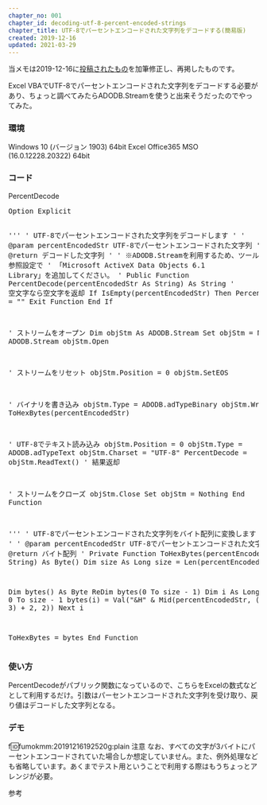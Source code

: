 ```yaml
---
chapter_no: 001
chapter_id: decoding-utf-8-percent-encoded-strings
chapter_title: UTF-8でパーセントエンコードされた文字列をデコードする(簡易版)
created: 2019-12-16
updated: 2021-03-29
---
```

当メモは2019-12-16に[投稿されたもの](https://npnl.hatenablog.jp/entry/2019/12/16/193140)を加筆修正し、再掲したものです。

Excel VBAでUTF-8でパーセントエンコードされた文字列をデコードする必要があり、ちょっと調べてみたらADODB.Streamを使うと出来そうだったのでやってみた。

### 環境
Windows 10 (バージョン 1903) 64bit
Excel Office365 MSO (16.0.12228.20322) 64bit

### コード
<div class="code-box">
<div class="title">PercentDecode</div>
<pre>
Option Explicit

'''
' UTF-8でパーセントエンコードされた文字列をデコードします
'
' @param percentEncodedStr UTF-8でパーセントエンコードされた文字列
' @return デコードした文字列
'
' ※ADODB.Streamを利用するため、ツール &gt; 参照設定で
' 「Microsoft ActiveX Data Objects 6.1 Library」を追加してください。
'
Public Function PercentDecode(percentEncodedStr As String) As String
  ' 空文字なら空文字を返却
  If IsEmpty(percentEncodedStr) Then
    PercentDecode = ""
    Exit Function
  End If

  ' ストリームをオープン
  Dim objStm As ADODB.Stream
  Set objStm = New ADODB.Stream
  objStm.Open
  
  ' ストリームをリセット
  objStm.Position = 0
  objStm.SetEOS
  
  ' バイナリを書き込み
  objStm.Type = ADODB.adTypeBinary
  objStm.Write ToHexBytes(percentEncodedStr)
  
  ' UTF-8でテキスト読み込み
  objStm.Position = 0
  objStm.Type = ADODB.adTypeText
  objStm.Charset = "UTF-8"
  PercentDecode = objStm.ReadText() ' 結果返却
  
  ' ストリームをクローズ
  objStm.Close
  Set objStm = Nothing
End Function

'''
' UTF-8でパーセントエンコードされた文字列をバイト配列に変換します
'
' @param percentEncodedStr UTF-8でパーセントエンコードされた文字列
' @return バイト配列
'
Private Function ToHexBytes(percentEncodedStr As String) As Byte()
  Dim size As Long
  size = Len(percentEncodedStr) / 3
  
  Dim bytes() As Byte
  ReDim bytes(0 To size - 1)
  Dim i As Long
  For i = 0 To size - 1
    bytes(i) = Val("&amp;H" &amp; Mid(percentEncodedStr, (i * 3) + 2, 2))
  Next i

  ToHexBytes = bytes
End Function
</pre>
</div>

### 使い方
PercentDecodeがパブリック関数になっているので、こちらをExcelの数式などとして利用するだけ。引数はパーセントエンコードされた文字列を受け取り、戻り値はデコードした文字列となる。

### デモ
f:id:fumokmm:20191216192520g:plain
注意
なお、すべての文字が3バイトにパーセントエンコードされていた場合しか想定していません。また、例外処理なども省略しています。あくまでテスト用ということで利用する際はもうちょっとアレンジが必要。

参考